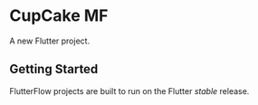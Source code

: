 # CupCake MF

A new Flutter project.

## Getting Started

FlutterFlow projects are built to run on the Flutter _stable_ release.
